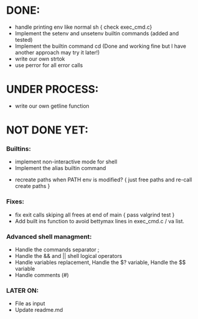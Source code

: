 # DONE:
- handle printing env like normal sh { check exec_cmd.c}
- Implement the setenv and unsetenv builtin commands (added and tested)
- Implement the builtin command cd (Done and working fine but I have another approach may try it later!)
- write our own strtok
- use perror for all error calls 

# UNDER PROCESS:
- write our own getline function	<!-- Daniel -->

# NOT DONE YET:

### Builtins:
- implement non-interactive mode for shell
- Implement the alias builtin command
+ recreate paths when PATH env is modified? { just free paths and re-call create paths }

### Fixes:
- fix exit calls skiping all frees at end of main { pass valgrind test }
- Add built ins function to avoid bettymax lines in exec_cmd.c / va list.

### Advanced shell managment:
- Handle the commands separator ;
- Handle the && and || shell logical operators
- Handle variables replacement, Handle the $? variable, Handle the $$ variable
- Handle comments (#)

### LATER ON:
* File as input
* Update readme.md <!-- HIBA -->
